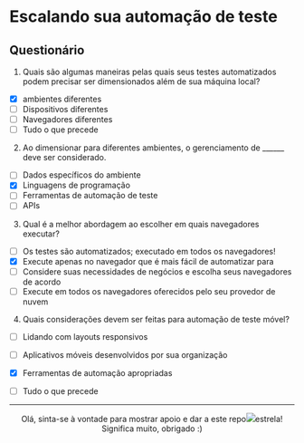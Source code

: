 <h1 algin="center">
Escalando sua automação de teste
</h1>




## Questionário 

1. Quais são algumas maneiras pelas quais seus testes automatizados podem precisar ser dimensionados além de sua máquina local?
- [x] ambientes diferentes
- [ ] Dispositivos diferentes
- [ ] Navegadores diferentes
- [ ] Tudo o que precede
 
 2. Ao dimensionar para diferentes ambientes, o gerenciamento de ______ deve ser considerado.
- [ ] Dados específicos do ambiente
- [x] Linguagens de programação
- [ ] Ferramentas de automação de teste
- [ ] APIs

 3. Qual é a melhor abordagem ao escolher em quais navegadores executar?
- [ ] Os testes são automatizados; executado em todos os navegadores!
- [x] Execute apenas no navegador que é mais fácil de automatizar para
- [ ] Considere suas necessidades de negócios e escolha seus navegadores de acordo
- [ ] Execute em todos os navegadores oferecidos pelo seu provedor de nuvem

 4. Quais considerações devem ser feitas para automação de teste móvel?
- [ ] Lidando com layouts responsivos
- [ ] Aplicativos móveis desenvolvidos por sua organização
- [x] Ferramentas de automação apropriadas
- [ ] Tudo o que precede



--------
<p align="center">
 Olá, sinta-se à vontade para mostrar apoio e dar a este repo<img src="https://img.icons8.com/fluency/20/null/star.png"/>estrela! Significa muito, obrigado :) 
</p>